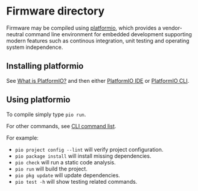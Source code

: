 # Firmware directory

Firmware may be compiled using [platformio](https://piolabs.com/), which provides a vendor-neutral command line environment for embedded development supporting modern features such as continous integration, unit testing and operating system independence.

## Installing platformio

See [What is PlatformIO?](https://docs.platformio.org/en/latest/what-is-platformio.html?utm_source=github&utm_medium=core) and then either [PlatformIO IDE](https://docs.platformio.org/en/latest/integration/ide/pioide.html) or [PlatformIO CLI](https://docs.platformio.org/en/latest/core/index.html).

## Using platformio

To compile simply type `pio run`.

For other commands, see [CLI command list](https://docs.platformio.org/en/latest/core/userguide/index.html#piocore-userguide).

For example:

 * `pio project config --lint` will verify project configuration.
 * `pio package install` will install missing dependencies.
 * `pio check` will run a static code analysis.
 * `pio run` will build the project.
 * `pio pkg update` will update dependencies.
 * `pio test -h` will show testing related commands.
